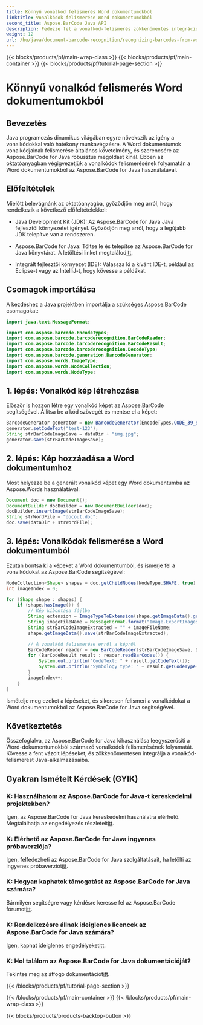 ```yaml
---
title: Könnyű vonalkód felismerés Word dokumentumokból
linktitle: Vonalkódok felismerése Word dokumentumokból
second_title: Aspose.BarCode Java API
description: Fedezze fel a vonalkód-felismerés zökkenőmentes integrációját Java-alkalmazásaiba az Aspose.BarCode segítségével. Kövesse ezt az oktatóanyagot a vonalkódok Word dokumentumokból való felismeréséhez.
weight: 12
url: /hu/java/document-barcode-recognition/recognizing-barcodes-from-word/
---
```


{{< blocks/products/pf/main-wrap-class >}}
{{< blocks/products/pf/main-container >}}
{{< blocks/products/pf/tutorial-page-section >}}

# Könnyű vonalkód felismerés Word dokumentumokból


## Bevezetés

Java programozás dinamikus világában egyre növekszik az igény a vonalkódokkal való hatékony munkavégzésre. A Word dokumentumok vonalkódjainak felismerése általános követelmény, és szerencsére az Aspose.BarCode for Java robusztus megoldást kínál. Ebben az oktatóanyagban végigvezetjük a vonalkódok felismerésének folyamatán a Word dokumentumokból az Aspose.BarCode for Java használatával.

## Előfeltételek

Mielőtt belevágnánk az oktatóanyagba, győződjön meg arról, hogy rendelkezik a következő előfeltételekkel:

- Java Development Kit (JDK): Az Aspose.BarCode for Java Java fejlesztői környezetet igényel. Győződjön meg arról, hogy a legújabb JDK telepítve van a rendszeren.

-  Aspose.BarCode for Java: Töltse le és telepítse az Aspose.BarCode for Java könyvtárat. A letöltési linket megtalálod[itt](https://releases.aspose.com/barcode/java/).

- Integrált fejlesztői környezet (IDE): Válassza ki a kívánt IDE-t, például az Eclipse-t vagy az IntelliJ-t, hogy kövesse a példákat.

## Csomagok importálása

A kezdéshez a Java projektben importálja a szükséges Aspose.BarCode csomagokat:

```java
import java.text.MessageFormat;

import com.aspose.barcode.EncodeTypes;
import com.aspose.barcode.barcoderecognition.BarCodeReader;
import com.aspose.barcode.barcoderecognition.BarCodeResult;
import com.aspose.barcode.barcoderecognition.DecodeType;
import com.aspose.barcode.generation.BarcodeGenerator;
import com.aspose.words.ImageType;
import com.aspose.words.NodeCollection;
import com.aspose.words.NodeType;
```

## 1. lépés: Vonalkód kép létrehozása

Először is hozzon létre egy vonalkód képet az Aspose.BarCode segítségével. Állítsa be a kód szövegét és mentse el a képet:

```java
BarcodeGenerator generator = new BarcodeGenerator(EncodeTypes.CODE_39_STANDARD);
generator.setCodeText("test-123");
String strBarCodeImageSave = dataDir + "img.jpg";
generator.save(strBarCodeImageSave);
```

## 2. lépés: Kép hozzáadása a Word dokumentumhoz

Most helyezze be a generált vonalkód képet egy Word dokumentumba az Aspose.Words használatával:

```java
Document doc = new Document();
DocumentBuilder docBuilder = new DocumentBuilder(doc);
docBuilder.insertImage(strBarCodeImageSave);
String strWordFile = "docout.doc";
doc.save(dataDir + strWordFile);
```

## 3. lépés: Vonalkódok felismerése a Word dokumentumból

Ezután bontsa ki a képeket a Word dokumentumból, és ismerje fel a vonalkódokat az Aspose.BarCode segítségével:

```java
NodeCollection<Shape> shapes = doc.getChildNodes(NodeType.SHAPE, true);
int imageIndex = 0;

for (Shape shape : shapes) {
    if (shape.hasImage()) {
        // Kép kibontása fájlba
        String extension = ImageTypeToExtension(shape.getImageData().getImageType());
        String imageFileName = MessageFormat.format("Image.ExportImages.{0} Out.{1}", imageIndex, extension);
        String strBarCodeImageExtracted = "" + imageFileName;
        shape.getImageData().save(strBarCodeImageExtracted);

        // A vonalkód felismerése erről a képről
        BarCodeReader reader = new BarCodeReader(strBarCodeImageSave, DecodeType.CODE_39_STANDARD);
        for (BarCodeResult result : reader.readBarCodes()) {
            System.out.println("CodeText: " + result.getCodeText());
            System.out.println("Symbology type: " + result.getCodeType());
        }
        imageIndex++;
    }
}
```

Ismételje meg ezeket a lépéseket, és sikeresen felismeri a vonalkódokat a Word dokumentumokból az Aspose.BarCode for Java segítségével.

## Következtetés

Összefoglalva, az Aspose.BarCode for Java kihasználása leegyszerűsíti a Word-dokumentumokból származó vonalkódok felismerésének folyamatát. Kövesse a fent vázolt lépéseket, és zökkenőmentesen integrálja a vonalkód-felismerést Java-alkalmazásaiba.

## Gyakran Ismételt Kérdések (GYIK)

### K: Használhatom az Aspose.BarCode for Java-t kereskedelmi projektekben?
 Igen, az Aspose.BarCode for Java kereskedelmi használatra elérhető. Megtalálhatja az engedélyezés részleteit[itt](https://purchase.aspose.com/buy).

### K: Elérhető az Aspose.BarCode for Java ingyenes próbaverziója?
 Igen, felfedezheti az Aspose.BarCode for Java szolgáltatásait, ha letölti az ingyenes próbaverziót[itt](https://releases.aspose.com/).

### K: Hogyan kaphatok támogatást az Aspose.BarCode for Java számára?
Bármilyen segítségre vagy kérdésre keresse fel az Aspose.BarCode fórumot[itt](https://forum.aspose.com/c/barcode/13).

### K: Rendelkezésre állnak ideiglenes licencek az Aspose.BarCode for Java számára?
 Igen, kaphat ideiglenes engedélyeket[itt](https://purchase.aspose.com/temporary-license/).

### K: Hol találom az Aspose.BarCode for Java dokumentációját?
 Tekintse meg az átfogó dokumentációt[itt](https://reference.aspose.com/barcode/java/).

{{< /blocks/products/pf/tutorial-page-section >}}

{{< /blocks/products/pf/main-container >}}
{{< /blocks/products/pf/main-wrap-class >}}

{{< blocks/products/products-backtop-button >}}
